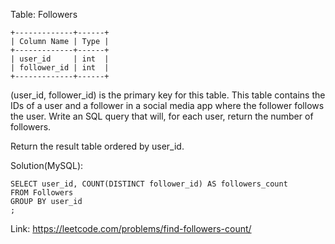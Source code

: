 Table: Followers
```
+-------------+------+
| Column Name | Type |
+-------------+------+
| user_id     | int  |
| follower_id | int  |
+-------------+------+
```
(user_id, follower_id) is the primary key for this table.
This table contains the IDs of a user and a follower in a social media app where the follower follows the user.
Write an SQL query that will, for each user, return the number of followers.

Return the result table ordered by user_id.

Solution(MySQL):
```
SELECT user_id, COUNT(DISTINCT follower_id) AS followers_count
FROM Followers
GROUP BY user_id
;

```
Link: https://leetcode.com/problems/find-followers-count/

